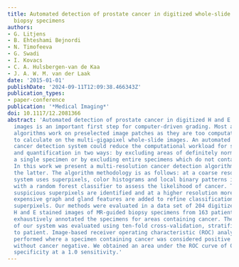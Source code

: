 ```yaml
---
title: Automated detection of prostate cancer in digitized whole-slide images of H&E-stained
  biopsy specimens
authors:
- G. Litjens
- B. Ehteshami Bejnordi
- N. Timofeeva
- G. Swadi
- I. Kovacs
- C. A. Hulsbergen-van de Kaa
- J. A. W. M. van der Laak
date: '2015-01-01'
publishDate: '2024-09-11T12:09:38.466343Z'
publication_types:
- paper-conference
publication: '*Medical Imaging*'
doi: 10.1117/12.2081366
abstract: 'Automated detection of prostate cancer in digitized H and E whole-slide
  images is an important first step for computer-driven grading. Most automated grading
  algorithms work on preselected image patches as they are too computationally expensive
  to calculate on the multi-gigapixel whole-slide images. An automated multi-resolution
  cancer detection system could reduce the computational workload for subsequent grading
  and quantification in two ways: by excluding areas of definitely normal tissue within
  a single specimen or by excluding entire specimens which do not contain any cancer.
  In this work we present a multi-resolution cancer detection algorithm geared towards
  the latter. The algorithm methodology is as follows: at a coarse resolution the
  system uses superpixels, color histograms and local binary patterns in combination
  with a random forest classifier to assess the likelihood of cancer. The five most
  suspicious superpixels are identified and at a higher resolution more computationally
  expensive graph and gland features are added to refine classification for these
  superpixels. Our methods were evaluated in a data set of 204 digitized whole-slide
  H and E stained images of MR-guided biopsy specimens from 163 patients. A pathologist
  exhaustively annotated the specimens for areas containing cancer. The performance
  of our system was evaluated using ten-fold cross-validation, stratified according
  to patient. Image-based receiver operating characteristic (ROC) analysis was subsequently
  performed where a specimen containing cancer was considered positive and specimens
  without cancer negative. We obtained an area under the ROC curve of 0.96 and a 0.4
  specificity at a 1.0 sensitivity.'
---
```

